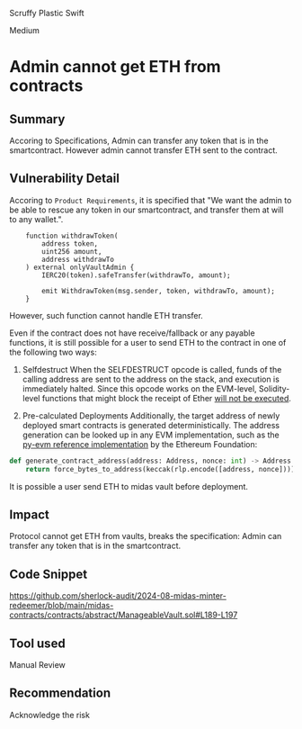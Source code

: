 Scruffy Plastic Swift

Medium

# Admin cannot get ETH from contracts

## Summary

Accoring to Specifications, Admin can transfer any token that is in the smartcontract. However admin cannot transfer ETH sent to the contract.

## Vulnerability Detail

Accoring to `Product Requirements`, it is specified that "We want the admin to be able to rescue any token in our smartcontract, and transfer them at will to any wallet.".
```solidity
    function withdrawToken(
        address token,
        uint256 amount,
        address withdrawTo
    ) external onlyVaultAdmin {
        IERC20(token).safeTransfer(withdrawTo, amount);

        emit WithdrawToken(msg.sender, token, withdrawTo, amount);
    }
```

However, such function cannot handle ETH transfer. 

Even if the contract does not have receive/fallback or any payable functions, it is still possible for a user to send ETH to the contract in one of the following two ways:

1. Selfdestruct
When the SELFDESTRUCT opcode is called, funds of the calling address are sent to the address on the stack, and execution is immediately halted. Since this opcode works on the EVM-level, Solidity-level functions that might block the receipt of Ether [will not be executed](https://solidity.readthedocs.io/en/develop/security-considerations.html#sending-and-receiving-ether).

2. Pre-calculated Deployments
Additionally, the target address of newly deployed smart contracts is generated deterministically. The address generation can be looked up in any EVM implementation, such as the [py-evm reference implementation](https://github.com/ethereum/py-evm/blob/e924f63992a35212616b4e20355d161bc4348925/eth/_utils/address.py#L17-L18) by the Ethereum Foundation:
```python
def generate_contract_address(address: Address, nonce: int) -> Address:
    return force_bytes_to_address(keccak(rlp.encode([address, nonce])))
```

It is possible a user send ETH to midas vault before deployment.

## Impact

Protocol cannot get ETH from vaults, breaks the specification: Admin can transfer any token that is in the smartcontract.

## Code Snippet

https://github.com/sherlock-audit/2024-08-midas-minter-redeemer/blob/main/midas-contracts/contracts/abstract/ManageableVault.sol#L189-L197

## Tool used

Manual Review

## Recommendation

Acknowledge the risk